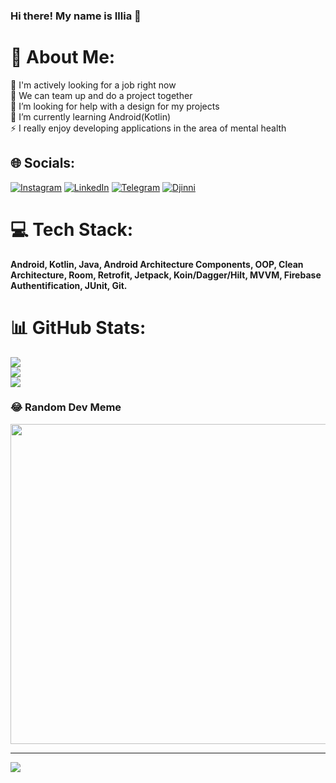 ### Hi there! My name is Illia 👋

<!--
**greemoid/greemoid** is a ✨ _special_ ✨ repository because its `README.md` (this file) appears on your GitHub profile.

Here are some ideas to get you started:

- 🔭 I’m currently working on ...
- 🌱 I’m currently learning ...
- 👯 I’m looking to collaborate on ...
- 🤔 I’m looking for help with ...
- 💬 Ask me about ...
- 📫 How to reach me: ...
- 😄 Pronouns: ...
- ⚡ Fun fact: ...
-->


# 💫 About Me:
🔭 I'm actively looking for a job right now<br>👯 We can team up and do a project together<br>🤝 I’m looking for help with a design for my projects<br>🌱 I’m currently learning Android(Kotlin)<br>⚡ I really enjoy developing applications in the area of mental health


## 🌐 Socials:
[![Instagram](https://img.shields.io/badge/Instagram-%23E4405F.svg?logo=Instagram&logoColor=white)](https://instagram.com/greemoid) [![LinkedIn](https://img.shields.io/badge/LinkedIn-%230077B5.svg?logo=linkedin&logoColor=white)](https://linkedin.com/in/illiapalamarchuk)  [![Telegram](https://img.shields.io/badge/Telegram-%230077B5.svg?logo=telegram&logoColor=white)](https://t.me/illiapalamarchuk)  [![Djinni](https://img.shields.io/badge/Djinni-%230077B5.svg?logo=Djinni&logoColor=white)](https://djinni.co/q/0ddfd8bbe3/)  

# 💻 Tech Stack:
**Android, Kotlin, Java, Android Architecture Components, OOP, Clean Architecture, Room, Retrofit, Jetpack, Koin/Dagger/Hilt, MVVM, Firebase Authentification, JUnit, Git.**
# 📊 GitHub Stats:
![](https://github-readme-stats.vercel.app/api?username=greemoid&theme=dark&hide_border=false&include_all_commits=true&count_private=true)<br/>
![](https://github-readme-streak-stats.herokuapp.com/?user=greemoid&theme=dark&hide_border=false)<br/>
![](https://github-readme-stats.vercel.app/api/top-langs/?username=greemoid&theme=dark&hide_border=false&include_all_commits=true&count_private=true&layout=compact)

### 😂 Random Dev Meme
<img src="https://random-memer.herokuapp.com/" width="512px"/>

---
[![](https://visitcount.itsvg.in/api?id=greemoid&label=Profile%20Views&icon=0&pretty=true)](https://visitcount.itsvg.in)
